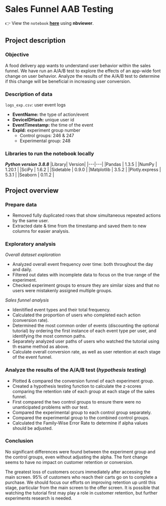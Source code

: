 
# Sales Funnel AAB Testing

👉 View the `notebook` **[here](https://nbviewer.org/github/shirarua/practicum-projects/blob/main/sales_funnel_AAB/sales_funnel_AAB_test.ipynb)** using **nbviewer**.


## Project description
### Objective
A food delivery app wants to understand user behavior within the sales funnel. We have run an A/A/B test to explore the effects of an app-wide font change on user behavior. Analyze the results of the A/A/B test to determine if this change will be beneficial in increasing user conversion.

### Description of data
`logs_exp.csv`: user event logs
- **EventName:** the type of action/event
- **DeviceIDHash:** unique user id
- **EventTimestamp:** the time of the event
- **ExpId:** experiment group number
    - Control groups: 246 & 247
    - Experimental group: 248

### Libraries to run the notebook locally
***Python version 3.8.8***
|Library| Version|
|---|---|
|Pandas | 1.3.5 |
|NumPy | 1.20.1 |
|SciPy | 1.6.2 |
|Sidetable | 0.9.0 |
|Matplotlib | 3.5.2 |
|Plotly.express | 5.3.1 |
|Seaborn | 0.11.2 |


## Project overview

### Prepare data
- Removed fully duplicated rows that show simultaneous repeated actions by the same user.
- Extracted date & time from the timestamp and saved them to new columns for easier analysis.

### Exploratory analysis
*Overall dataset exploration*
- Analyzed overall event frequency over time: both throughout the day and daily.
- Filtered out dates with incomplete data to focus on the true range of the experiment.
- Checked experiment groups to ensure they are similar sizes and that no users were mistakenly assigned multiple groups.

*Sales funnel analysis*
- Idenitified event types and their total frequency.
- Calculated the proportion of users who completed each action (conversion rate).
- Determined the most common order of events (discounting the optional tutorial) by ordering the first instance of each event type per user, and identifying the most common paths.
- Separately analyzed user paths of users who watched the tutorial using th esame method as above.
- Calculate overall conversion rate, as well as user retention at each stage of the event funnel.

### Analyze the results of the A/A/B test (*hypothesis testing*)
- Plotted & compared the conversion funnel of each experiment group.
- Created a hypothesis testing function to calculate the z-scores comparing the retention rate of each group at each stage of the sales funnel.
- First compared the two control groups to ensure there were no unanticipated problems with our test.
- Compared the experimental group to each control group separately.
- Compared the experimental group to the combined control groups.
- Calculated the Family-Wise Error Rate to determine if alpha values should be adjusted.

### Conclusion

No significant differences were found between the experiment group and the control groups, even without adjusting the alpha. The font change seems to have no impact on customer retention or conversion. 

The greatest loss of customers occurs immediately after accessing the main screen. 95% of customers who reach their carts go on to complete a purchase. We should focus our efforts on improving retention up until this stage, particular from the main screen to the offer screen. It is possible that watching the tutorial first may play a role in customer retention, but further experiments research is needed.
